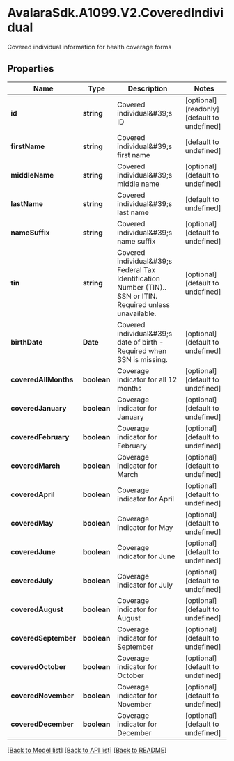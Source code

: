 # AvalaraSdk.A1099.V2.CoveredIndividual
Covered individual information for health coverage forms

## Properties

Name | Type | Description | Notes
------------ | ------------- | ------------- | -------------
**id** | **string** | Covered individual\&#39;s ID | [optional] [readonly] [default to undefined]
**firstName** | **string** | Covered individual\&#39;s first name | [default to undefined]
**middleName** | **string** | Covered individual\&#39;s middle name | [optional] [default to undefined]
**lastName** | **string** | Covered individual\&#39;s last name | [default to undefined]
**nameSuffix** | **string** | Covered individual\&#39;s name suffix | [optional] [default to undefined]
**tin** | **string** | Covered individual\&#39;s Federal Tax Identification Number (TIN).. SSN or ITIN. Required unless unavailable. | [optional] [default to undefined]
**birthDate** | **Date** | Covered individual\&#39;s date of birth - Required when SSN is missing. | [optional] [default to undefined]
**coveredAllMonths** | **boolean** | Coverage indicator for all 12 months | [optional] [default to undefined]
**coveredJanuary** | **boolean** | Coverage indicator for January | [optional] [default to undefined]
**coveredFebruary** | **boolean** | Coverage indicator for February | [optional] [default to undefined]
**coveredMarch** | **boolean** | Coverage indicator for March | [optional] [default to undefined]
**coveredApril** | **boolean** | Coverage indicator for April | [optional] [default to undefined]
**coveredMay** | **boolean** | Coverage indicator for May | [optional] [default to undefined]
**coveredJune** | **boolean** | Coverage indicator for June | [optional] [default to undefined]
**coveredJuly** | **boolean** | Coverage indicator for July | [optional] [default to undefined]
**coveredAugust** | **boolean** | Coverage indicator for August | [optional] [default to undefined]
**coveredSeptember** | **boolean** | Coverage indicator for September | [optional] [default to undefined]
**coveredOctober** | **boolean** | Coverage indicator for October | [optional] [default to undefined]
**coveredNovember** | **boolean** | Coverage indicator for November | [optional] [default to undefined]
**coveredDecember** | **boolean** | Coverage indicator for December | [optional] [default to undefined]

[[Back to Model list]](../../../README.md#documentation-for-models) [[Back to API list]](../../../README.md#documentation-for-api-endpoints) [[Back to README]](../../../README.md)

